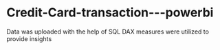 # Credit-Card-transaction---powerbi
Data was uploaded with the help of SQL
DAX measures were utilized to provide insights
